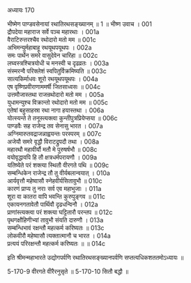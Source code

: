 अध्यायः 170

भीष्मेण पाण्डवसेनायां रथातिरथसङ्ख्यानम् ॥ 1 ॥
भीष्ण उवाच ।	001     
द्रौपदेया महाराज सर्वे पञ्च महारथाः ।	001a  
वैराटिरुत्तरश्चैव रथोदारो मतो मम ॥	001c  
अभिमन्युर्महाबाहू रथयूथपयूथपः ।	002a  
समः पार्थेन समरे वासुदेवेन चारिहा ॥	002c  
लघ्वस्त्रश्चित्रयोधी च मनस्वी च दृढव्रतः ।	003a  
संस्मरन्वै परिक्लेशं स्वपितुर्विक्रमिष्यति ॥	003c  
सात्यकिर्माधवः शूरो रथयूथपयूथपः ।	004a  
एष वृष्णिप्रवीराणाममर्षी जितसाध्वसः ॥	004c  
उत्तमौजास्तथा राजन्रथोदारो मतो मम ।	005a  
युधामन्युश्च विक्रान्तो रथोदारो मतो मम ॥	005c  
एतेषां बहुसाहस्रा रथा नागा हयास्तथा ।	006a  
योत्स्यन्ते ते तनूस्त्यक्त्वा कुन्तीपुत्रप्रियेप्सया ॥	006c  
पाण्डवैः सह राजेन्द्र तव सेनासु भारत ।	007a  
अग्निमारुतवद्राजन्नाह्वयन्तः परस्परम् ॥	007c  
अजेयौ समरे वृद्धौ विराटद्रुपदौ तथा ।	008a  
महारथौ महावीर्यौ मतौ मे पुरुषर्षभौ ॥	008c  
वयोवृद्धावपि हि तौ क्षत्रधर्मपरायणौ ।	009a  
यतिष्येते परं शक्त्या स्थितौ वीरगते पथि ॥	009c  
सम्बन्धिकेन राजेन्द्र तौ तु वीर्यबलान्वयात् ।	010a  
आर्यवृत्तौ महेष्वासौ स्नेहवीर्यसितावुभौ ॥	010c  
कारणं प्राप्य तु नराः सर्व एव महाभुजाः ।	011a  
शूरा वा कातरा वापि भवन्ति कुरुपुङ्गव ॥	011c  
एकायनगतावेतौ पार्थिवौ दृढधन्विनौ ।	012a  
प्राणांस्त्यक्त्वा परं शक्त्या घट्टितारौ परन्तप ॥	012c  
पृथगक्षौहिणीभ्यां तावुभौ संयति दारुणौ ।	013a  
सम्बन्धिभावं रक्षन्तौ महत्कर्म करिष्यतः ॥	013c  
लोकवीरौ महेष्वासौ त्यक्तात्मानौ च भारत ।	014a  
प्रत्ययं परिरक्षन्तौ महत्कर्म करिष्यतः ॥ ॥	014c  

इति श्रीमन्महाभारते उद्योगपर्वणि रथातिरथसङ्ख्यानपर्वणि सप्तत्यधिकशततमोऽध्यायः ॥

5-170-9 वीरगते वीरैरनुसृते ॥ 5-170-10 सितौ बद्धौ ॥
